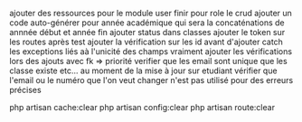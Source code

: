 ajouter des ressources pour le module user 
finir pour role le crud 
ajouter un code auto-générer pour année académique qui sera la concaténations de annnée début et année fin 
ajouter status dans classes 
ajouter le token sur les routes après test 
ajouter la vérification sur les id avant d'ajouter 
catch les exceptions liés aà l'unicité des champs
vraiment ajouter les vérifications lors des ajouts avec fk => priorité verifier que les email sont unique que les classe existe etc...
 au moment de la mise à jour sur etudiant vérifier que l'email ou le numéro que l'on veut changer n'est pas utilisé pour des erreurs précises






php artisan cache:clear
php artisan config:clear
php artisan route:clear
